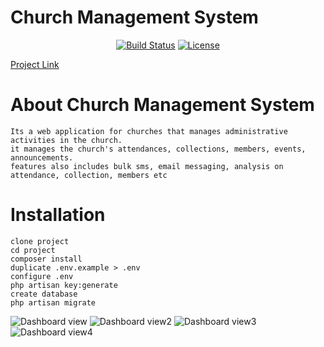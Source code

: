 # Church Management System

<p align="center">
<a href="https://travis-ci.org/myckhel/church-management-system"><img src="https://travis-ci.org/myckhel/church-management-system.svg?branch=master" alt="Build Status"></a>
<a href="https://packagist.org/packages/laravel/framework"><img src="https://poser.pugx.org/laravel/framework/license.svg" alt="License"></a>
</p>
<a href="https://cms.trueworthfabrics.com.ng">Project Link</a>

# About Church Management System
    Its a web application for churches that manages administrative activities in the church.
    it manages the church's attendances, collections, members, events, announcements.
    features also includes bulk sms, email messaging, analysis on attendance, collection, members etc

# Installation
    clone project
    cd project
    composer install
    duplicate .env.example > .env
    configure .env
    php artisan key:generate
    create database
    php artisan migrate

![Dashboard view](https://github.com/myckhel/church-management-system/blob/master/img/cms.JPG)
![Dashboard view2](https://github.com/myckhel/church-management-system/blob/master/img/cms2.JPG)
![Dashboard view3](https://github.com/myckhel/church-management-system/blob/master/img/cms3.JPG)
![Dashboard view4](https://github.com/myckhel/church-management-system/blob/master/img/cms4.JPG)
